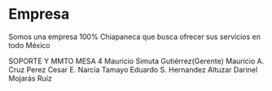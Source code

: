 # Empresa
Somos una empresa 100% Chiapaneca que busca ofrecer sus servicios en todo México

SOPORTE Y MMTO MESA 4 Mauricio Simuta Gutiérrez(Gerente) Mauricio A. Cruz Perez Cesar E. Narcía Tamayo Eduardo S. Hernandez Altuzar Darinel Mojarás Ruíz

